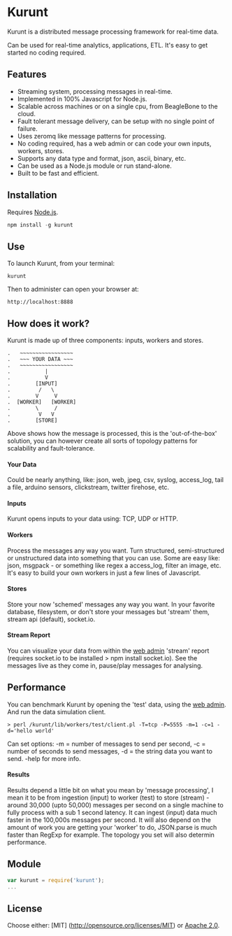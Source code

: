 # Kurunt

Kurunt is a distributed message processing framework for real-time data.  

Can be used for real-time analytics, applications, ETL. It's easy to get started no coding required.

## Features

- Streaming system, processing messages in real-time.
- Implemented in 100% Javascript for Node.js.
- Scalable across machines or on a single cpu, from BeagleBone to the cloud.
- Fault tolerant message delivery, can be setup with no single point of failure.
- Uses zeromq like message patterns for processing.
- No coding required, has a web admin or can code your own inputs, workers, stores.
- Supports any data type and format, json, ascii, binary, etc.
- Can be used as a Node.js module or run stand-alone.
- Built to be fast and efficient.

## Installation

Requires [Node.js](http://nodejs.org/).

```js
npm install -g kurunt
```

## Use

To launch Kurunt, from your terminal:

```
kurunt
```

Then to administer can open your browser at:

```
http://localhost:8888
```

## How does it work?

Kurunt is made up of three components: inputs, workers and stores. 

```
.   ~~~~~~~~~~~~~~~~~
.   ~~~ YOUR DATA ~~~
.   ~~~~~~~~~~~~~~~~~
.           |
.           V
.        [INPUT]
.         /   \
.        V     V 
.  [WORKER]   [WORKER]
.        \     /
.         V   V
.        [STORE]
```
Above shows how the message is processed, this is the 'out-of-the-box' solution, you can however create all sorts of topology patterns for scalability and fault-tolerance.

#### Your Data
Could be nearly anything, like: json, web, jpeg, csv, syslog, access_log, tail a file, arduino sensors, clickstream, twitter firehose, etc.

#### Inputs
Kurunt opens inputs to your data using: TCP, UDP or HTTP.

#### Workers
Process the messages any way you want. Turn structured, semi-structured or unstructured data into something that you can use. Some are easy like: json, msgpack - or something like regex a access_log, filter an image, etc. It's easy to build your own workers in just a few lines of Javascript. 

#### Stores
Store your now 'schemed' messages any way you want. In your favorite database, filesystem, or don't store your messages but 'stream' them, stream api (default), socket.io.

#### Stream Report
You can visualize your data from within the [web admin](http://localhost:8888) 'stream' report (requires socket.io to be installed > npm install socket.io). See the messages live as they come in, pause/play messages for analysing. 

## Performance

You can benchmark Kurunt by opening the 'test' data, using the [web admin](http://localhost:8888). And run the data simulation client.
```
> perl /kurunt/lib/workers/test/client.pl -T=tcp -P=5555 -m=1 -c=1 -d='hello world'
```
Can set options: -m = number of messages to send per second, -c = number of seconds to send messages, -d = the string data you want to send. -help for more info.

#### Results

Results depend a little bit on what you mean by 'message processing', I mean it to be from ingestion (input) to worker (test) to store (stream) - around 30,000 (upto 50,000) messages per second on a single machine to fully process with a sub 1 second latency. It can ingest (input) data much faster in the 100,000s messages per second. It will also depend on the amount of work you are getting your 'worker' to do, JSON.parse is much faster than RegExp for example. The topology you set will also determin performance.

## Module

```js
var kurunt = require('kurunt');
...
```

## License

Choose either: [MIT] (http://opensource.org/licenses/MIT) or [Apache 2.0](http://www.apache.org/licenses/LICENSE-2.0).

